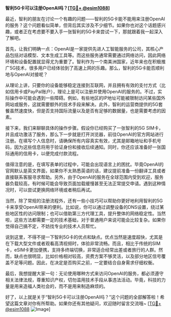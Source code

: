 **智利5G卡可以注册OpenAI吗？[[TG💪+ @esim1088](https://t.me/s/esim1088)]**

最近，智利的朋友在讨论一个有趣的问题——智利的5G卡能不能用来注册OpenAI的服务？这个问题看似简单，但背后其实涉及不少细节。如果你也对这个话题感兴趣，或者正在考虑要不要入手一张智利的5G卡来尝试一下，那就跟着我一起深入了解吧。

首先，让我们明确一点：OpenAI是一家提供先进人工智能服务的公司，其核心产品包括对话模型、文本生成工具等。而这些服务通常需要通过网络访问，因此网络环境和设备配置就显得尤为重要了。智利作为一个南美洲国家，近年来也在积极推广5G技术，很多用户已经体验到了高速上网的乐趣。那么，智利的5G卡能否顺利地与OpenAI对接呢？

从理论上讲，只要你的设备能够稳定连接到互联网，并且拥有有效的支付方式（比如信用卡或PayPal账户），理论上是可以注册并使用OpenAI的服务的。不过，实际操作中可能会遇到一些障碍。例如，有些地区的IP地址可能被限制访问某些国外网站或服务，这就需要额外的技术手段来解决。此外，智利的运营商提供的5G套餐虽然速度快，但是否支持国际流量以及是否有足够的数据量，也是需要考虑的因素。

接下来，我们来聊聊具体的操作步骤。假设你已经购买了一张智利的5G SIM卡，并且成功激活了服务，那么下一步就是打开浏览器，前往OpenAI的官方网站进行注册。在填写个人信息时，请确保所有内容真实有效，尤其是邮箱地址和手机号码，因为这些信息将用于验证身份和接收后续通知。同时，你还应该准备好一张国际通用的信用卡，以便完成付款流程。

值得注意的是，在填写表单的过程中，可能会出现语言上的困扰。毕竟OpenAI的官网默认是英文界面，如果你不太熟悉英语的话，建议提前准备一份翻译工具或者直接联系客服寻求帮助。另外，由于OpenAI的服务在全球范围内受到欢迎，服务器负载较高，有时候可能会导致页面加载缓慢甚至无法正常提交申请。遇到这种情况时，可以尝试更换网络环境或者稍后再试。

当然，除了常规的注册流程外，还有一些小技巧可以帮助你更好地利用智利的5G卡来享受OpenAI带来的便利。比如说，你可以通过调整设备的DNS设置，绕过某些地区性的访问限制；也可以借助第三方代理工具，提升整体的网络稳定性。当然啦，这些方法都需要一定的技术基础，对于普通用户来说可能会比较复杂。如果你觉得自己搞不定，不妨找专业的技术人员帮忙。

说到这里，不得不提一下智利5G卡的优点和缺点。优点当然是速度超快，尤其是在下载大型文件或者观看高清视频时，体验非常流畅。而且，相比于传统的SIM卡，eSIM卡更加便携，支持多终端切换，非常适合经常出差或者旅行的人群。然而，缺点也很明显，比如价格相对较高，资费方案不够灵活，以及部分地区信号覆盖不足等问题。因此，在决定是否购买之前，一定要结合自身需求仔细权衡。

最后，我想提醒大家一句：无论使用哪种方式来访问OpenAI的服务，都必须遵守相关法律法规，尊重知识产权，切勿滥用技术手段从事违法活动。毕竟，科技的力量是用来造福人类社会的，而不是用来制造麻烦的。

好了，以上就是关于“智利5G卡可以注册OpenAI吗？”这个问题的全部解答啦！希望这篇文章对你有所帮助。如果你还有其他疑问，欢迎随时留言交流哦~ [[TG💪+ @esim1088](https://t.me/s/esim1088) ![Image](https://i.postimg.cc/4NQfJmqS/Snipaste-2025-05-13-00-14-12.png)]